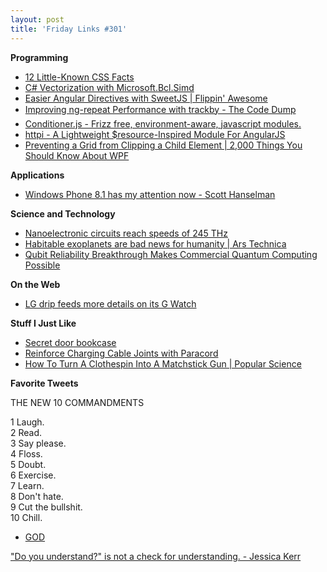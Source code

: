 ```yaml
---
layout: post
title: 'Friday Links #301'
---
```

**Programming**

  * [12 Little-Known CSS Facts](http://www.sitepoint.com/12-little-known-css-facts/)
  * [C# Vectorization with Microsoft.Bcl.Simd](http://blogs.microsoft.co.il/sasha/2014/04/22/c-vectorization-microsoft-bcl-simd/)
  * [Easier Angular Directives with SweetJS | Flippin' Awesome](http://flippinawesome.org/2014/04/21/easier-angular-directives-with-sweetjs/?utm_source=javascriptweekly&utm_medium=email)
  * [Improving ng-repeat Performance with trackby - The Code Dump](http://www.codelord.net/2014/04/15/improving-ng-repeat-performance-with-track-by/?utm_source=ng-newsletter&utm_campaign=a9233dab29-AngularJS_Newsletter_4_22_144_22_2014&utm_medium=email&utm_term=0_fa61364f13-a9233dab29-88880093/)
  * [Conditioner.js - Frizz free, environment-aware, javascript modules.](http://conditionerjs.com/)
  * [httpi - A Lightweight $resource-Inspired Module For AngularJS](http://www.bennadel.com/blog/2614-httpi-a-lightweight-resource-inspired-module-for-angularjs.htm)
  * [Preventing a Grid from Clipping a Child Element | 2,000 Things You Should Know About WPF](http://wpf.2000things.com/2014/04/23/1057-preventing-a-grid-from-clipping-a-child-element/)

**Applications**

  * [Windows Phone 8.1 has my attention now - Scott Hanselman](http://www.hanselman.com/blog/WindowsPhone81HasMyAttentionNow.aspx)

**Science and Technology**

  * [Nanoelectronic circuits reach speeds of 245 THz](http://www.gizmag.com/nanoelectronic-circuits-quantum-plasmonic-tunneling/31714/)
  * [Habitable exoplanets are bad news for humanity | Ars Technica](http://arstechnica.com/science/2014/04/habitable-exoplanets-are-bad-news-for-humanity/)
  * [Qubit Reliability Breakthrough Makes Commercial Quantum Computing Possible](http://www.ibtimes.co.uk/qubit-reliability-breakthrough-makes-commercial-quantum-computing-possibile-1445920)

**On the Web**

  * [LG drip feeds more details on its G Watch](http://www.gizmag.com/lg-g-watch-smartwatch-always-on/31753/)

**Stuff I Just Like**

  * [Secret door bookcase](http://www.instructables.com/id/Secret-door-bookcase/?ALLSTEPS)
  * [Reinforce Charging Cable Joints with Paracord](http://lifehacker.com/reinforce-charging-cable-joints-with-paracord-1564412733)
  * [How To Turn A Clothespin Into A Matchstick Gun | Popular Science](http://www.popsci.com/article/diy/how-turn-clothespin-matchstick-gun)

**Favorite Tweets**

THE NEW 10 COMMANDMENTS

1 Laugh.   
2 Read.  
3 Say please.  
4 Floss.  
5 Doubt.  
6 Exercise.  
7 Learn.  
8 Don't hate.  
9 Cut the bullshit.   
10 Chill.  
- [GOD](https://twitter.com/TheTweetOfGod/status/457723264312172545)

["Do you understand?" is not a check for understanding. - Jessica Kerr](https://twitter.com/jessitron/status/458637707007119361)

